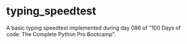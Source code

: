 # typing_speedtest
A basic typing speedtest implemented during day 086 of "100 Days of code: The Complete Python Pro Bootcamp".
